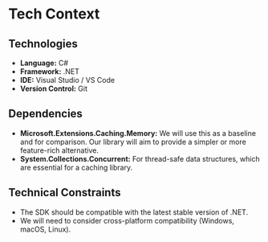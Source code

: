# Tech Context

## Technologies

- **Language:** C#
- **Framework:** .NET
- **IDE:** Visual Studio / VS Code
- **Version Control:** Git

## Dependencies

- **Microsoft.Extensions.Caching.Memory:** We will use this as a baseline and for comparison. Our library will aim to provide a simpler or more feature-rich alternative.
- **System.Collections.Concurrent:** For thread-safe data structures, which are essential for a caching library.

## Technical Constraints

- The SDK should be compatible with the latest stable version of .NET.
- We will need to consider cross-platform compatibility (Windows, macOS, Linux).
